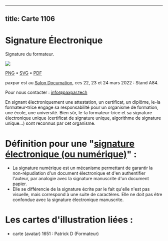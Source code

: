 
---
title: Carte 1106
---

# Signature Électronique

Signature du formateur.


![](https://media.paxpar.tech/ludi/card_1106_recto.png)

[PNG](https://media.paxpar.tech/ludi/card_1106_recto.png) • [SVG](https://media.paxpar.tech/ludi/card_1106_recto.svg) • [PDF](https://media.paxpar.tech/ludi/card_1106_recto.pdf)

paxpar est au [Salon Documation](https://www.documation.fr/info_societe/527/paxpartech.html), ces 22, 23 et 24 mars 2022 : Stand A84.

Pour nous contacter : info@paxpar.tech

En signant électroniquement une attestation, un certificat, un diplôme, le-la formateur-trice engage sa responsabilité pour un organisme de formation, une école, une université. Bien sûr, le-la formateur-trice et sa signature électronique unique (certificat de signature unique, algorithme de signature unique...) sont reconnus par cet organisme.
# Définition pour une "[signature électronique (ou numérique)](https://fr.wikipedia.org/wiki/Signature_num%C3%A9rique)" :
  - La signature numérique est un mécanisme permettant de garantir la non-répudiation d'un document électronique et d'en authentifier l'auteur, par analogie avec la signature manuscrite d'un document papier.
  - Elle se différencie de la signature écrite par le fait qu'elle n'est pas visuelle, mais correspond à une suite de caractères. Elle ne doit pas être confondue avec la signature électronique manuscrite.

# Les cartes d'illustration liées : 
  - carte (avatar) 1651 : Patrick D (Formateur) 


